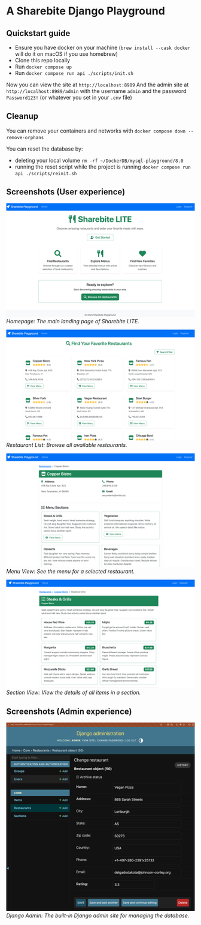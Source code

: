 # A Sharebite Django Playground

## Quickstart guide
- Ensure you have docker on your machine (`brew install --cask docker` will do it on macOS if you use homebrew)
- Clone this repo locally
- Run `docker compose up`
- Run `docker compose run api ./scripts/init.sh`

Now you can view the site at `http://localhost:8989`
And the admin site at `http://localhost:8989/admin` with the username `admin` and the password `Password123!` (or whatever you set in your `.env` file)

## Cleanup
You can remove your containers and networks with `docker compose down --remove-orphans`

You can reset the database by:
- deleting your local volume `rm -rf ~/DockerDB/mysql-playground/8.0`
- running the reset script while the project is running `docker compose run api ./scripts/reinit.sh`

## Screenshots (User experience)
![Homepage](screenshots/homepage_img.png)
*Homepage: The main landing page of Sharebite LITE.*

![Restaurant List](screenshots/restaurant_list.png)
*Restaurant List: Browse all available restaurants.*

![Menu View](screenshots/menu.png)
*Menu View: See the menu for a selected restaurant.*

![Item View](screenshots/items.png)
*Section View: View the details of all items in a section.*

## Screenshots (Admin experience)
![Admin](screenshots/admin.png)
*Django Admin: The built-in Django admin site for managing the database.*
